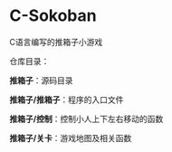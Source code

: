 # C-Sokoban
C语言编写的推箱子小游戏

仓库目录：

**推箱子**：源码目录

**推箱子/推箱子**：程序的入口文件

**推箱子/控制**：控制小人上下左右移动的函数

**推箱子/关卡**：游戏地图及相关函数